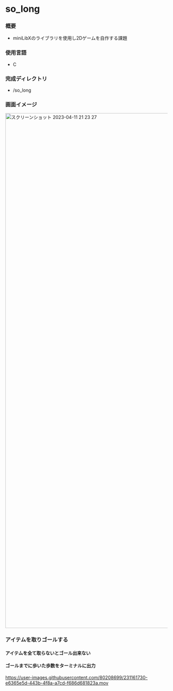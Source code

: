 # so_long

### 概要
  * miniLibXのライブラリを使用し2Dゲームを自作する課題

### 使用言語
  * C

### 完成ディレクトリ
  * /so_long

### 画面イメージ
<img width="1600" alt="スクリーンショット 2023-04-11 21 23 27" src="https://user-images.githubusercontent.com/80208699/231161467-56947622-e330-4721-8724-3171f52b483e.png">

### アイテムを取りゴールする
#### アイテムを全て取らないとゴール出来ない
#### ゴールまでに歩いた歩数をターミナルに出力
https://user-images.githubusercontent.com/80208699/231161730-e6365e5d-443b-4f8a-a7cd-f686d681823a.mov
